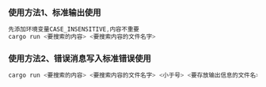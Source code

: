### 使用方法1、标准输出使用 
```rust
先添加环境变量CASE_INSENSITIVE,内容不重要
cargo run <要搜索的内容> <要搜索内容的文件名字>
```
### 使用方法2、错误消息写入标准错误使用
```rust
cargo run <要搜索的内容> <要搜索内容的文件名字> <小于号> <要存放输出信息的文件名>
```
